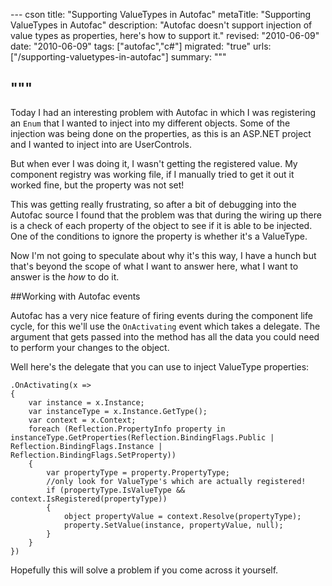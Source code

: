 --- cson
title: "Supporting ValueTypes in Autofac"
metaTitle: "Supporting ValueTypes in Autofac"
description: "Autofac doesn't support injection of value types as properties, here's how to support it."
revised: "2010-06-09"
date: "2010-06-09"
tags: ["autofac","c#"]
migrated: "true"
urls: ["/supporting-valuetypes-in-autofac"]
summary: """

"""
---
Today I had an interesting problem with Autofac in which I was registering an `Enum` that I wanted to inject into my different objects. Some of the injection was being done on the properties, as this is an ASP.NET project and I wanted to inject into are UserControls.

But when ever I was doing it, I wasn't getting the registered value. My component registry was working file, if I manually tried to get it out it worked fine, but the property was not set!

This was getting really frustrating, so after a bit of debugging into the Autofac source I found that the problem was that during the wiring up there is a check of each property of the object to see if it is able to be injected. One of the conditions to ignore the property is whether it's a ValueType.

Now I'm not going to speculate about why it's this way, I have a hunch but that's beyond the scope of what I want to answer here, what I want to answer is the *how* to do it.

##Working with Autofac events

Autofac has a very nice feature of firing events during the component life cycle, for this we'll use the `OnActivating` event which takes a delegate. The argument that gets passed into the method has all the data you could need to perform your changes to the object.

Well here's the delegate that you can use to inject ValueType properties:

	.OnActivating(x =>
	{
		var instance = x.Instance;
		var instanceType = x.Instance.GetType();
		var context = x.Context;
		foreach (Reflection.PropertyInfo property in instanceType.GetProperties(Reflection.BindingFlags.Public | Reflection.BindingFlags.Instance | Reflection.BindingFlags.SetProperty))
		{
			var propertyType = property.PropertyType;
			//only look for ValueType's which are actually registered!
			if (propertyType.IsValueType && context.IsRegistered(propertyType))
			{
				object propertyValue = context.Resolve(propertyType);
				property.SetValue(instance, propertyValue, null);
			}
		}
	})

Hopefully this will solve a problem if you come across it yourself.